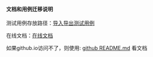 
#### 文档和用例迁移说明

测试用例存放路径：[导入导出测试用例](./excel-import-export-test-case)

在线文档：[在线文档](https://1015770492.github.io/excel-import-export/)

如果github.io访问不了，则使用: [github README.md](docs/README.md) 看文档
